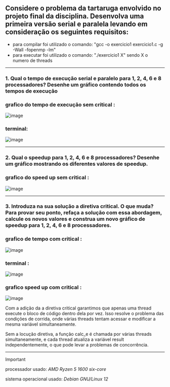 ## Considere o problema da tartaruga envolvido no projeto final da disciplina. Desenvolva uma primeira versão serial e paralela levando em consideração os seguintes requisitos:

+ para compilar foi utilizado o comando: "gcc -o exercicio1 exercicio1.c -g -Wall -fopenmp -lm"
+ para executar foi utilizado o comando: "./exercicio1 X" sendo X o numero de threads

---

### 1. Qual o tempo de execução serial e paralelo para 1, 2, 4, 6 e 8 processadores? Desenhe um gráfico contendo todos os tempos de execução

### grafico do tempo de execução sem critical :

![image](https://github.com/Victor-Vaglieri/paralela/assets/72163013/8f0ed8fc-8746-450e-b246-fafd59b6751c)

### terminal:

![image](https://github.com/Victor-Vaglieri/paralela/assets/72163013/db3994ee-c41c-4929-8031-c18cd4f4f2e3)

---

### 2. Qual o speedup para 1, 2, 4, 6 e 8 processadores? Desenhe um gráfico mostrando os diferentes valores de speedup.

### grafico do speed up sem critical :

![image](https://github.com/Victor-Vaglieri/paralela/assets/72163013/2bd460ba-bfc1-432a-876f-b0cde213fcc2)

---

### 3. Introduza na sua solução a diretiva critical. O que muda? Para provar seu ponto, refaça a solução com essa abordagem, calcule os novos valores e construa um novo gráfico de speedup para 1, 2, 4, 6 e 8 processadores.


### grafico de tempo com critical :

![image](https://github.com/Victor-Vaglieri/paralela/assets/72163013/2b327b2f-4bde-4d27-b94b-9419efae77b6)



### terminal :

![image](https://github.com/Victor-Vaglieri/paralela/assets/72163013/ab5989c1-1429-4d81-b780-60d6fb768bf2)



### grafico speed up com critical :

![image](https://github.com/Victor-Vaglieri/paralela/assets/72163013/4e980c7b-070e-410e-8241-fd414d90e6ab)


Com a adição da a diretiva critical garantimos que apenas uma thread execute o bloco de código dentro dela por vez. Isso resolve o problema das condições de corrida, onde várias threads tentam acessar e modificar a mesma variável simultaneamente.

Sem a locução diretiva, a função calc_e é chamada por várias threads simultaneamente, e cada thread atualiza a variável result independentemente, o que pode levar a problemas de concorrência.



---
> [!IMPORTANT]
> processador usado: *AMD Ryzen 5 1600 six-core*
> 
> sistema operacional usado: *Debian GNU/Linux 12*










